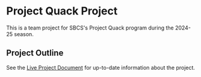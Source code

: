 # Project Quack Project

This is a team project for SBCS's Project Quack program during the 2024-25 season.

## Project Outline
See the [Live Project Document](https://docs.google.com/document/d/1ykgmnqtjOGUko2Lno_3CYX1Bt_3pcQb7uGfiHLTNRKA/edit?tab=t.0#heading=h.s7deod436joc) for up-to-date information about the project.




